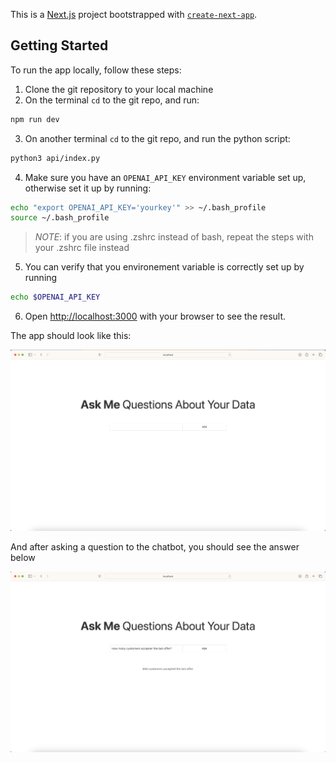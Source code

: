 This is a [Next.js](https://nextjs.org/) project bootstrapped with [`create-next-app`](https://github.com/vercel/next.js/tree/canary/packages/create-next-app).

## Getting Started

To run the app locally, follow these steps:

1. Clone the git repository to your local machine 
2. On the terminal ```cd``` to the git repo, and run:
```bash
npm run dev
```
3. On another terminal ```cd``` to the git repo, and run the python script:
```bash
python3 api/index.py
```
4. Make sure you have an ```OPENAI_API_KEY``` environment variable set up, otherwise set it up by running:
```bash
echo "export OPENAI_API_KEY='yourkey'" >> ~/.bash_profile
source ~/.bash_profile
```
> *NOTE*: if you are using .zshrc instead of bash, repeat the steps with your .zshrc file instead

5. You can verify that you environement variable is correctly set up by running
```bash
echo $OPENAI_API_KEY
```
6. Open [http://localhost:3000](http://localhost:3000) with your browser to see the result.

The app should look like this:

![Landing page](public/landing_page.png)

And after asking a question to the chatbot, you should see the answer below

![Question](public/question.png)
